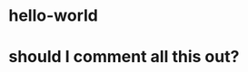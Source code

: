 # hello-world
# should I comment all this out? ###################################################################

